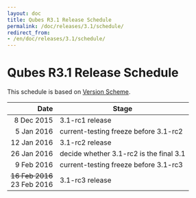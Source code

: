 ```yaml
---
layout: doc
title: Qubes R3.1 Release Schedule
permalink: /doc/releases/3.1/schedule/
redirect_from:
- /en/doc/releases/3.1/schedule/
---
```


Qubes R3.1 Release Schedule
===========================

This schedule is based on [Version Scheme](/doc/version-scheme/#tocAnchor-1-1-3).

<style>
article td, article th {
    border-width: 2px;
    border-style: double;
    padding: 5px;
}
</style>

|  Date       | Stage                                   |
| -----------:| --------------------------------------- |
|  8 Dec 2015 | 3.1-rc1 release                         |
|  5 Jan 2016 | current-testing freeze before 3.1-rc2   |
| 12 Jan 2016 | 3.1-rc2 release                         |
| 26 Jan 2016 | decide whether 3.1-rc2 is the final 3.1 |
|  9 Feb 2016 | current-testing freeze before 3.1-rc3   |
| <strike>16 Feb 2016</strike><br/>23 Feb 2016 | 3.1-rc3 release                         |
